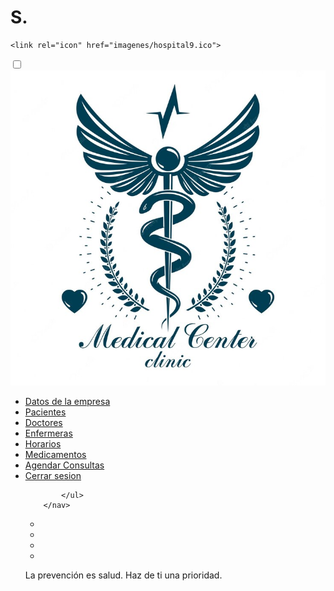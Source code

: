 # S.
<!DOCTYPE html>
<html lang="en">
<head>
    <meta charset="UTF-8">
    <meta http-equiv="X-UA-Compatible" content="IE=edge">
    <meta name="viewport" content="width=device-width, initial-scale=1.0">
    <title>Hospital Medical Center</title>
    <link rel="stylesheet" href="Principal.css">
    <link href="https://cdnjs.cloudflare.com/ajax/libs/font-awesome/5.13.0/css/all.min.css" rel="stylesheet">
    
    <link rel="icon" href="imagenes/hospital9.ico">
</head>
<body>
      <nav>
            <input type="checkbox" id="check">
            <label for="check" class="checkbtn">
                <i class="fas fa-bars"></i>
            </label>
            <a href="#" class="enlace">
                <img src="imagenes/hospital9.jpg" alt="" class="logo">
            </a>
            <ul>
                <li><a href="D_empresa.html">  Datos de la empresa</a></li>
                <li><a href="Pacientes.html">  Pacientes</a></li>
                <li><a href="Doctores.html">  Doctores</a></li>
                <li><a href="Enfermera.html">  Enfermeras</a></li>
                <li><a href="Horario.html">  Horarios</a></li>
                <li><a href="Medicamento.html">  Medicamentos</a></li>
                <li><a href="Agendarconsulta.html">  Agendar Consultas</a></li>
                <li><a href="login.html">  Cerrar sesion </a></li>

            </ul>
        </nav>

  <section></section>
  <footer>
    <ul class="iconos">
        <li><a href=""><ion-icon name="logo-facebook"></ion-icon></a></li>
        <li><a href=""><ion-icon name="logo-twitter"></ion-icon></a></li>
        <li><a href=""><ion-icon name="logo-linkedin"></ion-icon></a></li>
        <li><a href=""><ion-icon name="logo-instagram"></ion-icon></a></li>
    </ul>
    <p>La prevención es salud. Haz de ti una prioridad.</p>
</footer>
<script type="module" src="https://unpkg.com/ionicons@5.5.2/dist/ionicons/ionicons.esm.js"></script>
    <script nomodule src="https://unpkg.com/ionicons@5.5.2/dist/ionicons/ionicons.js"></script>

</body>
</html>
